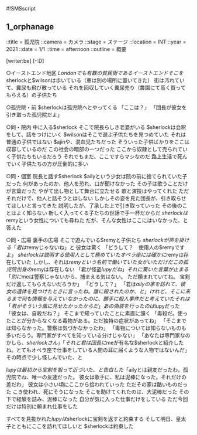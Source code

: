 #!SMSscript

## 1_orphanage

::title = 孤児院
::camera = カメラ
::stage = ステージ
::location = INT
::year = 2021
::date = 1/1
::time = afternoon
::outline = 概要

[writer:be]
[-:D]

○イーストエンド地区
$Londonでも有数の貧民街であるイーストエンド
そこを$sherlockと$wilsonは歩いている（車は別の場所に置いてきた）
街は汚れていて、糞尿も飛び散っている
それを回収していく糞尿売り（農園にて高く買ってもらえる）の子供たち

○孤児院・前
$sherlockは孤児院へとやってくる
「ここは？」
「団長が彼女を引き取った孤児院だよ」

○同・院内
中に入る$sherlock
そこで院長らしき老婆がいる
$sherlockは会釈をして、話をつけにいく
$wilsonはそこで遊ぶ子供たちを見つめていた
それは普通の子供ではない
$ajinや、混血児たちだった
そういった子供ばかりをここは収容しているのだ
この社会の暗部の一つだった
ここから奴隷として売られていく子供たちもいるだろう
それでもまだ、ここですらマシなのだ
路上生活で死んでいく子供たちの方が圧倒的に多い

○同・個室
院長と話す$sherlock
$ailyという少女は院の前に捨てられていた子だった
何があったのか、他人を恐れ、口が聞けなかった
その子は歌うことだけが言葉だった
やがて出し物として舞台に立たせる
歌と演技はやってくれた
ただそれだけで、他人と話そうとはしない
しかしその姿を見た団長が、引き取らせてほしいと言ってきた
説明したが、了承した上で引き取っていった
その後のことはよく知らない
新しく入ってくる子たちの世話で手一杯だからだ
$sherlockは$remyという女性についても尋ねた
だが、そんな女性はここにはいなかった、と答えた

○同・広場
裏手の広場
そこで遊んでいる$remyと子供たち
$sherlockが声を掛ける
「君は$remyじゃないね」と
彼女は驚く
「どうして？　使用人の$remyですよ」
$sherlockは説明する
使用人として務めていたオペラ座には確かに$remyは存在していた
しかし、それは$remyという名前で働いていた女がいただけだ
この孤児院出身の$remyは存在しない
「君が怪盗$lupyだね」
それに驚いた
言葉が止まる
「別に$meは警察じゃないから、捕まえる気はない。
ただ頼まれていてね。
宝剣だけ返してもらえないだろうか」
「どうして？」
「君は$ailyの家を訪れて、彼女の遺体を見つけたときに言ったね。誰に殺されたのか、と」
けれど、そこに来るまで何も情報を与えていなかったのに、勝手に殺人事件だと考えていた
それは「君がそういう風に見せたかったからだ」
あの偽装を行ったのは$lupyだった
「彼女は、自殺だね？」
そこまで知っていたことに素直に頷く
「毒殺だ。使ったことが分からなくなる毒物がある。ただ独特の症状があってね」
「そこまでは知らなかった。警察は気づかなかったわ」
「毒物については知らないものも多いだろう。専門家がすべてを知っている分けじゃない」
「あなたは専門家なのかしら、$sherlockさん」
「それと君は団長に$meが有名な$sherlockと紹介したね。とてもオペラ座で仕事をしている人間の耳に届くような人物ではないんだ」
その時点で少し怪しんでいた、と

$lupyは最初から宝剣を狙って近づいた、と告白した
「$ailyとは親友だったわ。孤児院でね、唯一の友達だった。
彼女は歌手に、私は泥棒になった。それだけの差だわ」
彼女は小さい頃にここから拾われていった
ただその家は酷いものだった
こき使われ、死にそうになった
そこを助けてくれたのは、大泥棒だった
その下で経験を詰み、泥棒になった
自分が気に入った仕事だけをしている
ただ今回だけは特別に頼まれ仕事をした

すべてを見抜かれた$lupyは$sherlockに宝剣を返すと約束する
そして明日、皇太子とともにここを訪れてほしいと
$sherlockは約束した

